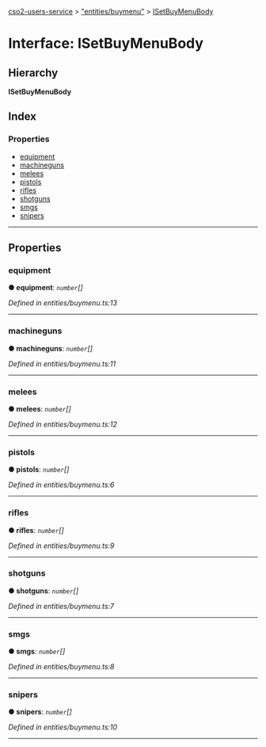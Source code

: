 [cso2-users-service](../README.md) > ["entities/buymenu"](../modules/_entities_buymenu_.md) > [ISetBuyMenuBody](../interfaces/_entities_buymenu_.isetbuymenubody.md)

# Interface: ISetBuyMenuBody

## Hierarchy

**ISetBuyMenuBody**

## Index

### Properties

* [equipment](_entities_buymenu_.isetbuymenubody.md#equipment)
* [machineguns](_entities_buymenu_.isetbuymenubody.md#machineguns)
* [melees](_entities_buymenu_.isetbuymenubody.md#melees)
* [pistols](_entities_buymenu_.isetbuymenubody.md#pistols)
* [rifles](_entities_buymenu_.isetbuymenubody.md#rifles)
* [shotguns](_entities_buymenu_.isetbuymenubody.md#shotguns)
* [smgs](_entities_buymenu_.isetbuymenubody.md#smgs)
* [snipers](_entities_buymenu_.isetbuymenubody.md#snipers)

---

## Properties

<a id="equipment"></a>

###  equipment

**● equipment**: *`number`[]*

*Defined in entities/buymenu.ts:13*

___
<a id="machineguns"></a>

###  machineguns

**● machineguns**: *`number`[]*

*Defined in entities/buymenu.ts:11*

___
<a id="melees"></a>

###  melees

**● melees**: *`number`[]*

*Defined in entities/buymenu.ts:12*

___
<a id="pistols"></a>

###  pistols

**● pistols**: *`number`[]*

*Defined in entities/buymenu.ts:6*

___
<a id="rifles"></a>

###  rifles

**● rifles**: *`number`[]*

*Defined in entities/buymenu.ts:9*

___
<a id="shotguns"></a>

###  shotguns

**● shotguns**: *`number`[]*

*Defined in entities/buymenu.ts:7*

___
<a id="smgs"></a>

###  smgs

**● smgs**: *`number`[]*

*Defined in entities/buymenu.ts:8*

___
<a id="snipers"></a>

###  snipers

**● snipers**: *`number`[]*

*Defined in entities/buymenu.ts:10*

___

